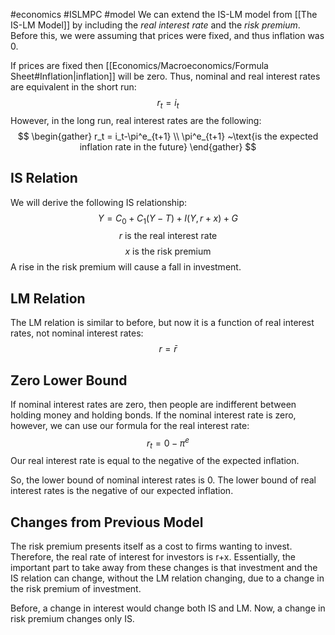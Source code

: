 #economics #ISLMPC #model
We can extend the IS-LM model from [[The IS-LM Model]] by including the *real interest rate* and the *risk premium*. Before this, we were assuming that prices were fixed, and thus inflation was 0. 

If prices are fixed then [[Economics/Macroeconomics/Formula Sheet#Inflation|inflation]] will be zero. Thus, nominal and real interest rates are equivalent in the short run:
$$
r_t=i_t
$$
However, in the long run, real interest rates are the following:
$$
\begin{gather}
r_t = i_t-\pi^e_{t+1} \\
\pi^e_{t+1} ~\text{is the expected inflation rate in the future}
\end{gather}
$$

## IS Relation
We will derive the following IS relationship:
$$
Y = C_0 + C_1(Y-T)+I(Y, r+x)+G
$$
$$
r ~\text{is the real interest rate}
$$
$$
x ~\text{is the risk premium}
$$
A rise in the risk premium will cause a fall in investment.

## LM Relation
The LM relation is similar to before, but now it is a function of real interest rates, not nominal interest rates:
$$
r = \bar{r}
$$
## Zero Lower Bound
If nominal interest rates are zero, then people are indifferent between holding money and holding bonds. 
If the nominal interest rate is zero, however, we can use our formula for the real interest rate:
$$
r_t = 0 - \pi^e
$$
Our real interest rate is equal to the negative of the expected inflation.

So, the lower bound of nominal interest rates is 0.
The lower bound of real interest rates is the negative of our expected inflation.

## Changes from Previous Model
The risk premium presents itself as a cost to firms wanting to invest. Therefore, the real rate of interest for investors is r+x.
Essentially, the important part to take away from these changes is that investment and the IS relation can change, without the LM relation changing, due to a change in the risk premium of investment.

Before, a change in interest would change both IS and LM. Now, a change in risk premium changes only IS.